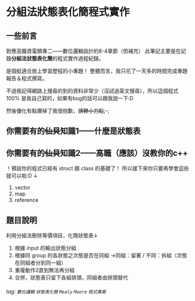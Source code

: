 分組法狀態表化簡程式實作
===

一些前言
---
對應高職資電類專二——數位邏輯設計的8-4章節（但補充）
此筆記主要是在記錄**分組法狀態表化簡**的程式實作過程紀錄。

是個挺適合放上學習歷程的小專題！
整體而言，我只花了一天多的時間完成專題報告＆程式撰寫。

不過我記得網路上搜尋的到的資料非常少（沒試過英文搜尋），所以這個程式 100% 是我自己寫的，如果有bug的話可以跟我說一下:D

然後優化有點爆掉了我很抱歉，~~請鞭小力點~~;-;

你需要有的~~仙貝~~知識1——什麼是狀態表
---


你需要有的~~仙貝~~知識2——高職（應該）沒教你的c++
---
！預設你的程式已經有 struct 跟 class 的基礎了！
所以接下來你只要再學會這些就可以啦:D ↓

1. vector
2. map
3. reference

題目說明
---
利用分組法刪除等價項目，化簡狀態表↓
1. 根據 input 的輸出狀態分組 
2. 根據同 group 的各狀態之次態是否在同組 
→同組：留著 / 不同：拆組（次態在同組者分到同⼀組） 
3. 重複動作2直到無法再分組 
4. 合併，狀態表只留下各組排頭，同組者由排頭替代 

###### tag: `數位邏輯` `狀態表化簡` `Mealy` `Moore` `程式專案`
